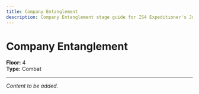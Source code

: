 ```yaml
---
title: Company Entanglement
description: Company Entanglement stage guide for IS4 Expeditioner's Joklumarkar
---
```


# Company Entanglement

**Floor:** 4  
**Type:** Combat  

---

*Content to be added.*
